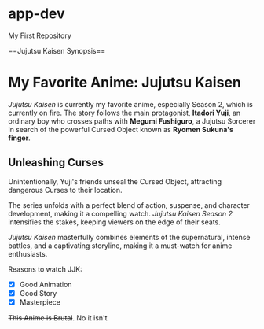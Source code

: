 # app-dev
My First Repository

==Jujutsu Kaisen Synopsis== 
# My Favorite Anime: Jujutsu Kaisen

*Jujutsu Kaisen* is currently my favorite anime, especially Season 2, which is currently on fire. The story follows the main protagonist, **Itadori Yuji**, an ordinary boy who crosses paths with **Megumi Fushiguro**, a Jujutsu Sorcerer in search of the powerful Cursed Object known as **Ryomen Sukuna's finger**.

## Unleashing Curses

Unintentionally, Yuji's friends unseal the Cursed Object, attracting dangerous Curses to their location.

The series unfolds with a perfect blend of action, suspense, and character development, making it a compelling watch. *Jujutsu Kaisen Season 2* intensifies the stakes, keeping viewers on the edge of their seats.

*Jujutsu Kaisen* masterfully combines elements of the supernatural, intense battles, and a captivating storyline, making it a must-watch for anime enthusiasts.

Reasons to watch JJK:
- [x] Good Animation
- [x] Good Story
- [x] Masterpiece

~~This Anime is Brutal~~. No it isn't
